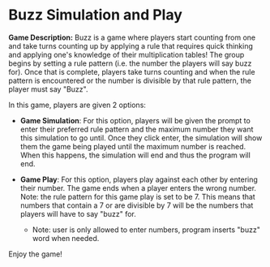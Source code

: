 # Buzz Simulation and Play

**Game Description:** Buzz is a game where players start counting from one and take turns counting up by applying a rule that requires quick thinking and applying one's knowledge of their multiplication tables! The group begins by setting a rule pattern (i.e. the number the players will say buzz for). Once that is complete, players take turns counting and when the rule pattern is encountered or the number is divisible by that rule pattern, the player must say "Buzz".

In this game, players are given 2 options:

* **Game Simulation**: For this option, players will be given the prompt to enter their preferred rule pattern and the maximum number they want this simulation to go until. Once they click enter, the simulation will show them the game being played until the maximum number is reached. When this happens, the simulation will end and thus the program will end.

* **Game Play**: For this option, players play against each other by entering their number. The game ends when a player enters the wrong number. Note: the rule pattern for this game play is set to be 7. This means that numbers that contain a 7 or are divisible by 7 will be the numbers that players will have to say "buzz" for.
  * Note: user is only allowed to enter numbers, program inserts "buzz" word when needed.

Enjoy the game!
